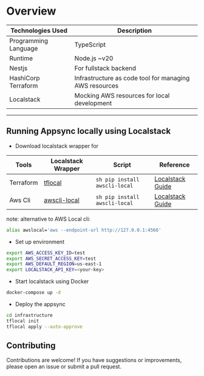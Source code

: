 # Overview

| Technologies Used         | Description                                                                                            |
| ------------------------- | ------------------------------------------------------------------------------------------------------ |
| Programming Language      | TypeScript                                                                                             |
| Runtime                   | Node.js ~v20                                                                                           |
| Nestjs               | For fullstack backend                                        |
| HashiCorp Terraform       | Infrastructure as code tool for managing AWS resources                                                 |
| Localstack                | Mocking AWS resources for local development                                                            |


---

## Running Appsync locally using Localstack

- Download localstack wrapper for

| Tools     | Localstack Wrapper                                         | Script                        | Reference                                                                            |
| --------- | ---------------------------------------------------------- | ----------------------------- | ------------------------------------------------------------------------------------ |
| Terraform | [tflocal](https://github.com/localstack/terraform-local)   | `sh pip install awscli-local` | [Localstack Guide](https://docs.localstack.cloud/user-guide/integrations/terraform/) |
| Aws Cli   | [awscli-local](https://github.com/localstack/awscli-local) | `sh pip install awscli-local` | [Localstack Guide](https://docs.localstack.cloud/user-guide/integrations/aws-cli/)   |

note:
alternative to AWS Local cli:

```sh
alias awslocal='aws --endpoint-url http://127.0.0.1:4566'
```

- Set up environment

```sh
export AWS_ACCESS_KEY_ID=test
export AWS_SECRET_ACCESS_KEY=test
export AWS_DEFAULT_REGION=us-east-1
export LOCALSTACK_API_KEY=<your-key>
```

- Start localstack using Docker

```sh
docker-compose up -d
```

- Deploy the appsync

```sh
cd infrastructure
tflocal init
tflocal apply --auto-approve
```

## Contributing

Contributions are welcome! If you have suggestions or improvements, please open an issue or submit a pull request.

